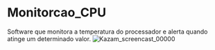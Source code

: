 # Monitorcao_CPU
Software que monitora a temperatura do processador e alerta quando atinge um determinado valor.
![Kazam_screencast_00000](https://user-images.githubusercontent.com/34611785/103445993-8f45ba80-4c48-11eb-8057-6752a72d5022.gif)
